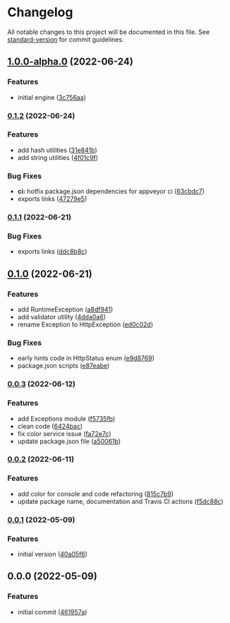 # Changelog

All notable changes to this project will be documented in this file. See [standard-version](https://github.com/conventional-changelog/standard-version) for commit guidelines.

## [1.0.0-alpha.0](https://github.com/ialopezg/corejs/compare/v0.1.2...v1.0.0-alpha.0) (2022-06-24)


### Features

* initial engine ([3c756aa](https://github.com/ialopezg/corejs/commits/3c756aa03c7266510307e62d07f5effb66dd846f))

### [0.1.2](https://github.com/ialopezg/corejs/compare/v0.1.1...v0.1.2) (2022-06-24)


### Features

* add hash utilities ([31e841b](https://github.com/ialopezg/corejs/commits/31e841b46ccd4fe434d8dd7ba0c52562d27d6d1c))
* add string utilities ([4f01c9f](https://github.com/ialopezg/corejs/commits/4f01c9f1523b9cc0ddc330e14e62b31841c03792))


### Bug Fixes

* **ci:** hotfix package.json dependencies for appveyor ci ([63cbdc7](https://github.com/ialopezg/corejs/commits/63cbdc754e7bd7020461237e8d205878b007c168))
* exports links ([47279e5](https://github.com/ialopezg/corejs/commits/47279e5a26041f496434039cadc991ca3f0e857f))

### [0.1.1](https://github.com/ialopezg/corejs/compare/v0.1.0...v0.1.1) (2022-06-21)


### Bug Fixes

* exports links ([ddc8b8c](https://github.com/ialopezg/corejs/commits/ddc8b8cb888ba0ccdfabe03677d605e88e35df22))

## [0.1.0](https://github.com/ialopezg/corejs/compare/v0.0.3...v0.1.0) (2022-06-21)


### Features

* add RuntimeException ([a8df941](https://github.com/ialopezg/corejs/commits/a8df941db348dd00c6b3abdeaceaedd0bef3b382))
* add validator utility ([4dda0a6](https://github.com/ialopezg/corejs/commits/4dda0a6d8a1f9bf97a5240b7e4ad9f3b90f9b652))
* rename Exception to HttpException ([ed0c02d](https://github.com/ialopezg/corejs/commits/ed0c02d6322a6e3d98d4e1ee0765ef8af315a51e))


### Bug Fixes

* early hints code in HttpStatus enum ([e9d8769](https://github.com/ialopezg/corejs/commits/e9d876909e4cb8a747954b8f71ae4015e759baca))
* package.json scripts ([e87eabe](https://github.com/ialopezg/corejs/commits/e87eabe8776df47136ae2b2a0b0adb2d7a29cce4))

### [0.0.3](https://github.com/ialopezg/corejs/compare/v0.0.2...v0.0.3) (2022-06-12)


### Features

* add Exceptions module ([f5735fb](https://github.com/ialopezg/corejs/commits/f5735fb391ffb796497636f8b247e8ab9f7a921c))
* clean code ([6424bac](https://github.com/ialopezg/corejs/commits/6424bacddcb373ffd5d9914a276a0f55b9756be7))
* fix color service issue ([fa72e7c](https://github.com/ialopezg/corejs/commits/fa72e7ce1a44763c403cfe3c435e1edf5d89848e))
* update package.json file ([a50061b](https://github.com/ialopezg/corejs/commits/a50061b5039d72ba67b2c749e28019808d9fb409))

### [0.0.2](https://github.com/ialopezg/corejs/compare/v0.0.1...v0.0.2) (2022-06-11)


### Features

* add color for console and code refactoring ([815c7b9](https://github.com/ialopezg/corejs/commits/815c7b908738dcf25505bc594bc86b2093d5091a))
* update package name, documentation and Travis CI actions ([f5dc88c](https://github.com/ialopezg/corejs/commits/f5dc88c439b7213710a7f31c3ff776569f397672))

### [0.0.1](https://github.com/ialopezg/corejs/compare/v0.0.0...v0.0.1) (2022-05-09)


### Features

* initial version ([40a05f6](https://github.com/ialopezg/corejs/commits/40a05f6afc03ddbb3f69b624c5568d09964756e7))

## 0.0.0 (2022-05-09)


### Features

* initial commit ([461957a](https://github.com/ialopezg/corejs/commits/461957a09a63b9fbcb566fe756579f72fc3ee864))
